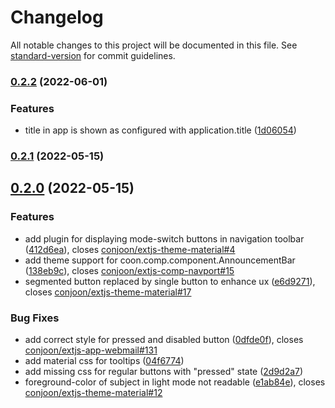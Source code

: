 # Changelog

All notable changes to this project will be documented in this file. See [standard-version](https://github.com/conventional-changelog/standard-version) for commit guidelines.

### [0.2.2](https://github.com/conjoon/extjs-theme-material/compare/v0.2.1...v0.2.2) (2022-06-01)


### Features

* title in app is shown as configured with application.title ([1d06054](https://github.com/conjoon/extjs-theme-material/commit/1d060548260c20d2417f46760be9ce0a740e2a83))

### [0.2.1](https://github.com/conjoon/extjs-theme-material/compare/v0.2.0...v0.2.1) (2022-05-15)

## [0.2.0](https://github.com/conjoon/extjs-theme-material/compare/v0.1.0...v0.2.0) (2022-05-15)


### Features

* add plugin for displaying mode-switch buttons in navigation toolbar ([412d6ea](https://github.com/conjoon/extjs-theme-material/commit/412d6ea454987a302b57c22370c676d7885c2d99)), closes [conjoon/extjs-theme-material#4](https://github.com/conjoon/extjs-theme-material/issues/4)
* add theme support for coon.comp.component.AnnouncementBar ([138eb9c](https://github.com/conjoon/extjs-theme-material/commit/138eb9c082bfaf8c9e501a3eb7b6a8dd5da2193f)), closes [conjoon/extjs-comp-navport#15](https://github.com/conjoon/extjs-comp-navport/issues/15)
* segmented button replaced by single button to enhance ux ([e6d9271](https://github.com/conjoon/extjs-theme-material/commit/e6d92717dad9e7245ce5696b71404efd8fff92d4)), closes [conjoon/extjs-theme-material#17](https://github.com/conjoon/extjs-theme-material/issues/17)


### Bug Fixes

* add correct style for pressed and disabled button ([0dfde0f](https://github.com/conjoon/extjs-theme-material/commit/0dfde0f3b107e3fe217e7a9debcc22014330561f)), closes [conjoon/extjs-app-webmail#131](https://github.com/conjoon/extjs-app-webmail/issues/131)
* add material css for tooltips ([04f6774](https://github.com/conjoon/extjs-theme-material/commit/04f67744e930298a1fde0bb18ece53e8b3545926))
* add missing css for regular buttons with "pressed" state ([2d9d2a7](https://github.com/conjoon/extjs-theme-material/commit/2d9d2a77fda4544c397b7fc8bca6091e3c97dade))
* foreground-color of subject in light mode not readable ([e1ab84e](https://github.com/conjoon/extjs-theme-material/commit/e1ab84e11e835ae9d8cc32dd009ac31a5f70d4bb)), closes [conjoon/extjs-theme-material#12](https://github.com/conjoon/extjs-theme-material/issues/12)
